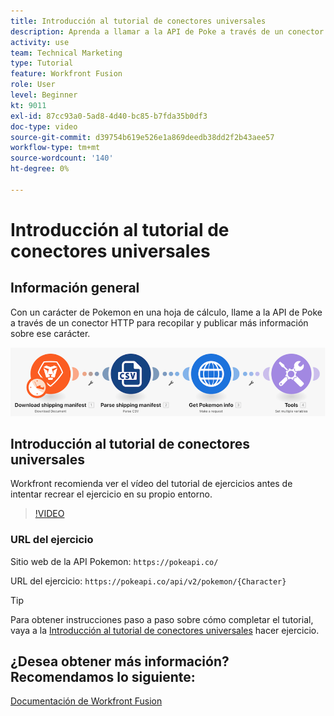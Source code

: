 ```yaml
---
title: Introducción al tutorial de conectores universales
description: Aprenda a llamar a la API de Poke a través de un conector HTTP para recopilar y publicar información sobre un carácter de Pokemon, todo en [!DNL Adobe Workfront Fusion].
activity: use
team: Technical Marketing
type: Tutorial
feature: Workfront Fusion
role: User
level: Beginner
kt: 9011
exl-id: 87cc93a0-5ad8-4d40-bc85-b7fda35b0df3
doc-type: video
source-git-commit: d39754b619e526e1a869deedb38dd2f2b43aee57
workflow-type: tm+mt
source-wordcount: '140'
ht-degree: 0%

---
```


# Introducción al tutorial de conectores universales

## Información general

Con un carácter de Pokemon en una hoja de cálculo, llame a la API de Poke a través de un conector HTTP para recopilar y publicar más información sobre ese carácter.

![Una imagen del escenario de Fusion](assets/universal-connectors-and-routing-1.png)

## Introducción al tutorial de conectores universales

Workfront recomienda ver el vídeo del tutorial de ejercicios antes de intentar recrear el ejercicio en su propio entorno.

>[!VIDEO](https://video.tv.adobe.com/v/335270/?quality=12)

### URL del ejercicio

Sitio web de la API Pokemon: `https://pokeapi.co/`

URL del ejercicio: `https://pokeapi.co/api/v2/pokemon/{Character}`

>[!TIP]
>
>Para obtener instrucciones paso a paso sobre cómo completar el tutorial, vaya a la [Introducción al tutorial de conectores universales](https://experienceleague.adobe.com/docs/workfront-learn/tutorials-workfront/fusion/exercises/introduction-to-universal-connectors.html?lang=en) hacer ejercicio.


## ¿Desea obtener más información? Recomendamos lo siguiente:

[Documentación de Workfront Fusion](https://experienceleague.adobe.com/docs/workfront/using/adobe-workfront-fusion/workfront-fusion-2.html?lang=en)
